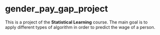 # gender_pay_gap_project

This is a project of the **Statistical Learning** course. The main goal is to apply different types of algorithm in order to predict the wage of a person.